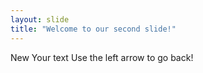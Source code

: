 ```yaml
---
layout: slide
title: "Welcome to our second slide!"
---
```

New
Your text
Use the left arrow to go back!
